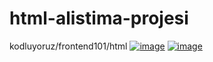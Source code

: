 # html-alistima-projesi
kodluyoruz/frontend101/html
[![image](https://user-images.githubusercontent.com/89851022/173572496-825d707f-6d47-48d8-bdd5-5d0f83062310.png)](http://127.0.0.1:5500/index.html)
[![image](https://user-images.githubusercontent.com/89851022/173574144-149ea3f0-ec5c-4f49-89f1-c14142cfbd85.png)](http://127.0.0.1:5500/index.html)






